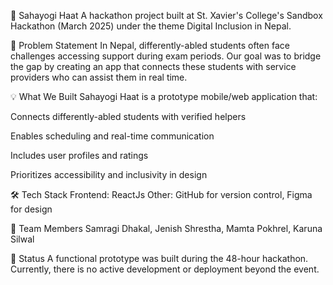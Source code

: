🤝 Sahayogi Haat
A hackathon project built at St. Xavier's College's Sandbox Hackathon (March 2025) under the theme Digital Inclusion in Nepal.

🧠 Problem Statement
In Nepal, differently-abled students often face challenges accessing support during exam periods. Our goal was to bridge the gap by creating an app that connects these students with service providers who can assist them in real time.

💡 What We Built
Sahayogi Haat is a prototype mobile/web application that:

Connects differently-abled students with verified helpers

Enables scheduling and real-time communication

Includes user profiles and ratings

Prioritizes accessibility and inclusivity in design

🛠️ Tech Stack
Frontend:  ReactJs
Other: GitHub for version control, Figma for design 

👥 Team Members
Samragi Dhakal, 
Jenish Shrestha,
Mamta Pokhrel,
Karuna Silwal

🚧 Status
A functional prototype was built during the 48-hour hackathon.
Currently, there is no active development or deployment beyond the event.
